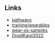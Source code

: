 ## Links

- [pathways](https://developer.android.com/courses/pathways/wear?hl=ja)
- [training/wearables](https://developer.android.com/training/wearables)
- [wear-os-samples](https://github.com/android/wear-os-samples/tree/main)
- [DroidKaigi2022](https://www.youtube.com/watch?v=o0HhsnVAGNA&ab_channel=DroidKaigi)
